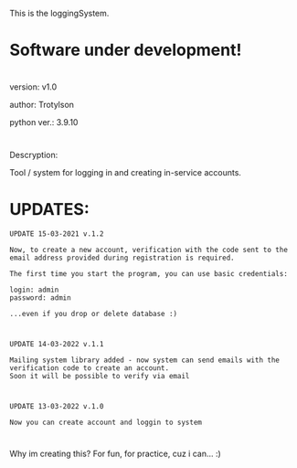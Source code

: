 This is the loggingSystem.

# Software under development!

#
version: v1.0

author: Trotylson

python ver.: 3.9.10
#

Descryption:

Tool / system for logging in and creating in-service accounts.

# UPDATES:

    UPDATE 15-03-2021 v.1.2

    Now, to create a new account, verification with the code sent to the email address provided during registration is required.

    The first time you start the program, you can use basic credentials:

    login: admin
    password: admin

    ...even if you drop or delete database :)
#

    UPDATE 14-03-2022 v.1.1
    
    Mailing system library added - now system can send emails with the verification code to create an account.
    Soon it will be possible to verify via email
#

    UPDATE 13-03-2022 v.1.0
    
    Now you can create account and loggin to system



#
#
Why im creating this? For fun, for practice, cuz i can... :)
